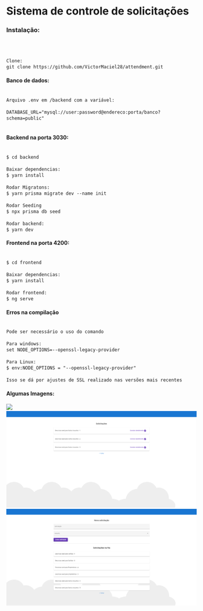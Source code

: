 # Sistema de controle de solicitações

###  Instalação: 

<br/>

```shell

Clone:
git clone https://github.com/VictorMaciel28/attendment.git

```

#### Banco de dados:

```shell

Arquivo .env em /backend com a variável:

DATABASE_URL="mysql://user:password@endereco:porta/banco?schema=public"


```


#### Backend na porta 3030:

```shell

$ cd backend

Baixar dependencias:
$ yarn install

Rodar Migratons:
$ yarn prisma migrate dev --name init

Rodar Seeding
$ npx prisma db seed

Rodar backend:
$ yarn dev

```

#### Frontend na porta 4200:


```shell

$ cd frontend

Baixar dependencias:
$ yarn install

Rodar frontend:
$ ng serve

```

#### Erros na compilação

```shell

Pode ser necessário o uso do comando

Para windows:
set NODE_OPTIONS=--openssl-legacy-provider

Para Linux:
$ env:NODE_OPTIONS = "--openssl-legacy-provider"

Isso se dá por ajustes de SSL realizado nas versões mais recentes

```

#### Algumas Imagens:

<img src="screenshots/home">

<br/>

<img src="screenshots/attendments.png">

<br/>

<img src="screenshots/add_attendments.png">
